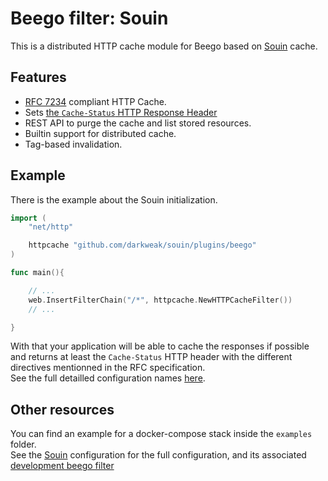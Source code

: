 Beego filter: Souin
================================

This is a distributed HTTP cache module for Beego based on [Souin](https://github.com/darkweak/souin) cache.  

## Features

 * [RFC 7234](https://httpwg.org/specs/rfc7234.html) compliant HTTP Cache.
 * Sets [the `Cache-Status` HTTP Response Header](https://httpwg.org/http-extensions/draft-ietf-httpbis-cache-header.html)
 * REST API to purge the cache and list stored resources.
 * Builtin support for distributed cache.
 * Tag-based invalidation.


## Example
There is the example about the Souin initialization.
```go
import (
	"net/http"

	httpcache "github.com/darkweak/souin/plugins/beego"
)

func main(){

    // ...
	web.InsertFilterChain("/*", httpcache.NewHTTPCacheFilter())
    // ...

}
```
With that your application will be able to cache the responses if possible and returns at least the `Cache-Status` HTTP header with the different directives mentionned in the RFC specification.  
See the full detailled configuration names [here](https://github.com/darkweak/souin#optional-configuration).

Other resources
---------------
You can find an example for a docker-compose stack inside the `examples` folder.  
See the [Souin](https://github.com/darkweak/souin) configuration for the full configuration, and its associated [development beego filter](https://github.com/darkweak/souin/blob/master/plugins/beego)  
